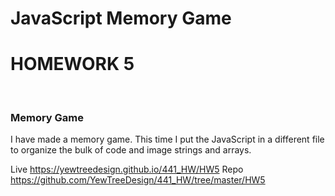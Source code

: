 # JavaScript Memory Game

<h1> HOMEWORK 5 </h1>
<br>
<h3> Memory Game </h3>

I have made a memory game. This time I put the JavaScript in a different file to organize the bulk of code and image strings and arrays.

Live https://yewtreedesign.github.io/441_HW/HW5
Repo https://github.com/YewTreeDesign/441_HW/tree/master/HW5
